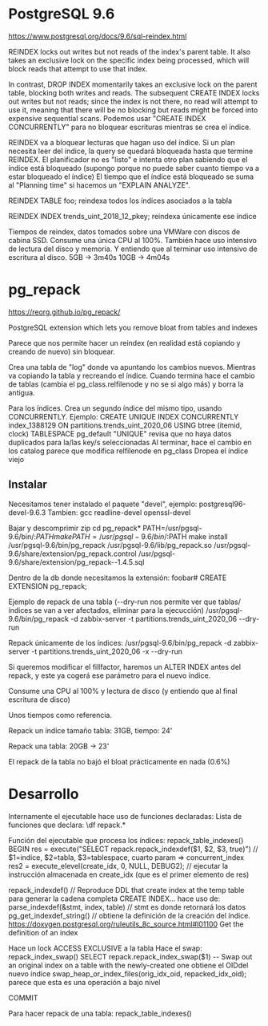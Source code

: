 # PostgreSQL 9.6
https://www.postgresql.org/docs/9.6/sql-reindex.html

REINDEX locks out writes but not reads of the index's parent table. It also takes an exclusive lock on the specific index being processed, which will block reads that attempt to use that index.

In contrast, DROP INDEX momentarily takes an exclusive lock on the parent table, blocking both writes and reads. The subsequent CREATE INDEX locks out writes but not reads; since the index is not there, no read will attempt to use it, meaning that there will be no blocking but reads might be forced into expensive sequential scans.
Podemos usar "CREATE INDEX CONCURRENTLY" para no bloquear escrituras mientras se crea el índice.


REINDEX va a bloquear lecturas que hagan uso del índice.
Si un plan necesita leer del índice, la query se quedará bloqueada hasta que termine REINDEX.
El planificador no es "listo" e intenta otro plan sabiendo que el índice está bloqueado (supongo porque no puede saber cuanto tiempo va a estar bloqueado el índice)
El tiempo que el índice está bloqueado se suma al "Planning time" si hacemos un "EXPLAIN ANALYZE".


REINDEX TABLE foo;
  reindexa todos los índices asociados a la tabla

REINDEX INDEX trends_uint_2018_12_pkey;
  reindexa únicamente ese índice


Tiempos de reindex, datos tomados sobre una VMWare con discos de cabina SSD.
Consume una única CPU al 100%.
También hace uso intensivo de lectura del disco y memoria.
Y entiendo que al terminar uso intensivo de escritura al disco.
5GB -> 3m40s
10GB -> 4m04s


# pg_repack
https://reorg.github.io/pg_repack/

PostgreSQL extension which lets you remove bloat from tables and indexes

Parece que nos permite hacer un reindex (en realidad está copiando y creando de nuevo) sin bloquear.

Crea una tabla de "log" donde va apuntando los cambios nuevos.
Mientras va copiando la tabla y recreando el índice.
Cuando termina hace el cambio de tablas (cambia el pg_class.relfilenode y no se si algo más) y borra la antigua.

Para los índices.
Crea un segundo índice del mismo tipo, usando CONCURRENTLY. Ejemplo: CREATE UNIQUE INDEX CONCURRENTLY index_1388129 ON partitions.trends_uint_2020_06 USING btree (itemid, clock) TABLESPACE pg_default
  "UNIQUE" revisa que no haya datos duplicados para la/las key/s seleccionadas
Al terminar, hace el cambio en los catalog
  parece que modifica relfilenode en pg_class
Dropea el índice viejo


## Instalar
Necesitamos tener instalado el paquete "devel", ejemplo: postgresql96-devel-9.6.3
Tambien: gcc readline-devel openssl-devel

Bajar y descomprimir zip
cd pg_repack*
PATH=/usr/pgsql-9.6/bin/:$PATH make
PATH=/usr/pgsql-9.6/bin/:$PATH make install
  /usr/pgsql-9.6/bin/pg_repack
  /usr/pgsql-9.6/lib/pg_repack.so
  /usr/pgsql-9.6/share/extension/pg_repack.control
  /usr/pgsql-9.6/share/extension/pg_repack--1.4.5.sql

Dentro de la db donde necesitamos la extensión:
foobar# CREATE EXTENSION pg_repack;


Ejemplo de repack de una tabla (--dry-run nos permite ver que tablas/índices se van a ver afectados, eliminar para la ejecucción)
/usr/pgsql-9.6/bin/pg_repack -d zabbix-server -t partitions.trends_uint_2020_06 --dry-run

Repack únicamente de los índices:
/usr/pgsql-9.6/bin/pg_repack -d zabbix-server -t partitions.trends_uint_2020_06 -x --dry-run

Si queremos modificar el fillfactor, haremos un ALTER INDEX antes del repack, y este ya cogerá ese parámetro para el nuevo índice.


Consume una CPU al 100% y lectura de disco (y entiendo que al final escritura de disco)

Unos tiempos como referencia.

Repack un índice
tamaño tabla: 31GB, tiempo: 24'

Repack una tabla:
20GB -> 23'

El repack de la tabla no bajó el bloat prácticamente en nada (0.6%)



# Desarrollo
Internamente el ejecutable hace uso de funciones declaradas:
Lista de funciones que declara:
\df repack.*

Función del ejecutable que procesa los índices: repack_table_indexes()
  BEGIN
  res = execute("SELECT repack.repack_indexdef($1, $2, $3, true)") // $1=indice, $2=tabla, $3=tablespace, cuarto param => concurrent_index
  res2 = execute_elevel(create_idx, 0, NULL, DEBUG2); // ejecutar la instrucción almacenada en create_idx (que es el primer elemento de res)

  repack_indexdef()  // Reproduce DDL that create index at the temp table
    para generar la cadena completa CREATE INDEX... hace uso de:
    parse_indexdef(&stmt, index, table)  // stmt es donde retornará los datos
      pg_get_indexdef_string()  // obtiene la definición de la creación del índice. https://doxygen.postgresql.org/ruleutils_8c_source.html#l01100 Get the definition of an index

  Hace un lock ACCESS EXCLUSIVE a la tabla
  Hace el swap: repack_index_swap()
    SELECT repack.repack_index_swap($1)  -- Swap out an original index on a table with the newly-created one
      obtiene el OIDdel nuevo índice
      swap_heap_or_index_files(orig_idx_oid, repacked_idx_oid);
        parece que esta es una operación a bajo nivel

  COMMIT

Para hacer repack de una tabla: repack_table_indexes()

